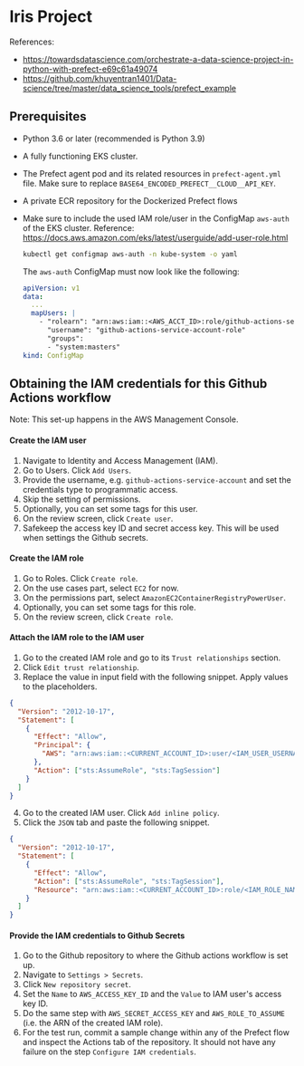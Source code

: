 # Iris Project

References:

- https://towardsdatascience.com/orchestrate-a-data-science-project-in-python-with-prefect-e69c61a49074
- https://github.com/khuyentran1401/Data-science/tree/master/data_science_tools/prefect_example

## Prerequisites

- Python 3.6 or later (recommended is Python 3.9)
- A fully functioning EKS cluster.
- The Prefect agent pod and its related resources in `prefect-agent.yml` file. Make sure to replace `BASE64_ENCODED_PREFECT__CLOUD__API_KEY`.
- A private ECR repository for the Dockerized Prefect flows
- Make sure to include the used IAM role/user in the ConfigMap `aws-auth` of the EKS cluster. Reference: https://docs.aws.amazon.com/eks/latest/userguide/add-user-role.html

  ```bash
  kubectl get configmap aws-auth -n kube-system -o yaml
  ```

  The `aws-auth` ConfigMap must now look like the following:

  ```yaml
  apiVersion: v1
  data:
    ...
    mapUsers: |
      - "rolearn": "arn:aws:iam::<AWS_ACCT_ID>:role/github-actions-service-account-role"
        "username": "github-actions-service-account-role"
        "groups":
        - "system:masters"
  kind: ConfigMap
  ```

## Obtaining the IAM credentials for this Github Actions workflow

Note: This set-up happens in the AWS Management Console.

#### Create the IAM user

1. Navigate to Identity and Access Management (IAM).
2. Go to Users. Click `Add Users`.
3. Provide the username, e.g. `github-actions-service-account` and set the credentials type to programmatic access.
4. Skip the setting of permissions.
5. Optionally, you can set some tags for this user.
6. On the review screen, click `Create user`.
7. Safekeep the access key ID and secret access key. This will be used when settings the Github secrets.

#### Create the IAM role

1. Go to Roles. Click `Create role`.
2. On the use cases part, select `EC2` for now.
3. On the permissions part, select `AmazonEC2ContainerRegistryPowerUser`.
4. Optionally, you can set some tags for this role.
5. On the review screen, click `Create role`.

#### Attach the IAM role to the IAM user

1. Go to the created IAM role and go to its `Trust relationships` section.
2. Click `Edit trust relationship`.
3. Replace the value in input field with the following snippet. Apply values to the placeholders.

```json
{
  "Version": "2012-10-17",
  "Statement": [
    {
      "Effect": "Allow",
      "Principal": {
        "AWS": "arn:aws:iam::<CURRENT_ACCOUNT_ID>:user/<IAM_USER_USERNAME>"
      },
      "Action": ["sts:AssumeRole", "sts:TagSession"]
    }
  ]
}
```

4. Go to the created IAM user. Click `Add inline policy`.
5. Click the `JSON` tab and paste the following snippet.

```json
{
  "Version": "2012-10-17",
  "Statement": [
    {
      "Effect": "Allow",
      "Action": ["sts:AssumeRole", "sts:TagSession"],
      "Resource": "arn:aws:iam::<CURRENT_ACCOUNT_ID>:role/<IAM_ROLE_NAME>"
    }
  ]
}
```

#### Provide the IAM credentials to Github Secrets

1. Go to the Github repository to where the Github actions workflow is set up.
2. Navigate to `Settings > Secrets`.
3. Click `New repository secret`.
4. Set the `Name` to `AWS_ACCESS_KEY_ID` and the `Value` to IAM user's access key ID.
5. Do the same step with `AWS_SECRET_ACCESS_KEY` and `AWS_ROLE_TO_ASSUME` (i.e. the ARN of the created IAM role).
6. For the test run, commit a sample change within any of the Prefect flow and inspect the Actions tab of the repository. It should not have any failure on the step `Configure IAM credentials`.
